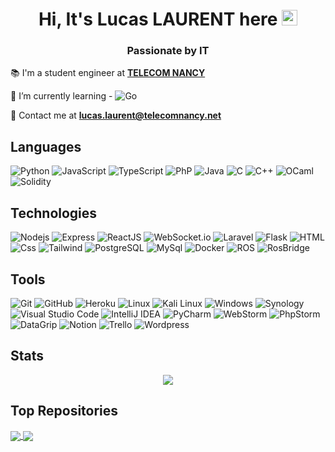 <h1 align="center">
  Hi, It's Lucas LAURENT here <img src="https://media.giphy.com/media/hvRJCLFzcasrR4ia7z/giphy.gif" width="25px" height="25px">
</h1>
<h3 align="center">
  Passionate by IT
</h3>

📚 I'm a student engineer at [**TELECOM NANCY**](https://telecomnancy.univ-lorraine.fr/)

🌱 I’m currently learning - ![Go](https://img.shields.io/badge/Go-00ADD8?style=for-the-badge&logo=go&logoColor=white&style=flat)

📮 Contact me at [**lucas.laurent@telecomnancy.net**](mailto:lucas.laurent@telecomnancy.net)

[//]: # (- 📫 How to reach me: [![Linkedin]&#40;https://img.shields.io/badge/linkedin-0077B5?logo=linkedin&logoColor=white&style=flat&#41;]&#40;https://www.linkedin.com/in/lucas-laurent06/&#41;)

## Languages 

  ![Python](https://img.shields.io/badge/Python-3776AB?style=for-the-badge&logo=python&logoColor=white&style=flat)
  ![JavaScript](https://img.shields.io/badge/JavaScript-F7DF1E?logo=javascript&logoColor=white&style=flat)
  ![TypeScript](https://img.shields.io/badge/TypeScript-3178C6?style=for-the-badge&logo=typescript&logoColor=white&style=flat)
  ![PhP](https://img.shields.io/badge/PHP-777BB4?style=for-the-badge&logo=php&logoColor=white&style=flat)
  ![Java](https://img.shields.io/badge/Java-ED8B00?style=for-the-badge&logo=java&logoColor=white&style=flat)
  ![C](https://img.shields.io/badge/C-00599C?style=for-the-badge&logo=c&logoColor=white&style=flat)
  ![C++](https://img.shields.io/badge/C++-00599C?style=for-the-badge&logo=c%2B%2B&logoColor=white&style=flat)
  ![OCaml](https://img.shields.io/badge/OCaml-430098?style=flat&logo=OCaml&logoColor=FFFFFF&color=EC6813)
  ![Solidity](https://img.shields.io/badge/Solidity-363636?style=for-the-badge&logo=solidity&logoColor=white&style=flat)

## Technologies

  ![Nodejs](https://img.shields.io/badge/Node.js-339933?logo=node.js&logoColor=white&style=flat)
  ![Express](https://img.shields.io/badge/Express-000000?style=for-the-badge&logo=express&logoColor=white&style=flat)
  ![ReactJS](https://img.shields.io/badge/React-20232A?style=for-the-badge&logo=react&logoColor=61DAFB&style=flat)
  ![WebSocket.io](https://img.shields.io/badge/WebSocket.io-000000?style=for-the-badge&logo=websocket&logoColor=white&style=flat)
  ![Laravel](https://img.shields.io/badge/Laravel-FF2D20?style=for-the-badge&logo=laravel&logoColor=white&style=flat)
  ![Flask](https://img.shields.io/badge/Flask-000000?style=for-the-badge&logo=flask&logoColor=white&style=flat)
  ![HTML](https://img.shields.io/badge/HTML-E34F26?logo=html5&logoColor=white&style=flat)
  ![Css](https://img.shields.io/badge/CSS-1572B6?logo=css3&logoColor=white&style=flat)
  ![Tailwind](https://img.shields.io/badge/Tailwind_CSS-38B2AC?style=for-the-badge&logo=tailwind-css&logoColor=white&style=flat)
  ![PostgreSQL](https://img.shields.io/badge/PostgreSQL-336791?logo=postgresql&logoColor=white&style=flat)
  ![MySql](https://img.shields.io/badge/MySQL-00000F?style=for-the-badge&logo=mysql&logoColor=white&style=flat)
  ![Docker](https://img.shields.io/badge/Docker-2CA5E0?style=for-the-badge&logo=docker&logoColor=white&style=flat)
  ![ROS](https://img.shields.io/badge/ROS-2D3C44?style=for-the-badge&logo=ros&logoColor=white&style=flat)
  ![RosBridge](https://img.shields.io/badge/RosBridge-2D3C44?style=flat&logo=ros&logoColor=FFFFFF&color=2D3C44)

## Tools

  ![Git](https://img.shields.io/badge/Git-F05032?logo=git&logoColor=white&style=flat)
  ![GitHub](https://img.shields.io/badge/GitHub-181717?logo=github&logoColor=white&style=flat)
  ![Heroku](https://img.shields.io/badge/Heroku-430098?logo=heroku&logoColor=white&style=flat)
  ![Linux](https://img.shields.io/badge/Linux-FCC624?style=for-the-badge&logo=linux&logoColor=black&style=flat)
  ![Kali Linux](https://img.shields.io/badge/Kali_Linux-557C94?style=for-the-badge&logo=kali-linux&logoColor=white&style=flat)
  ![Windows](https://img.shields.io/badge/Windows-0078D6?logo=windows&logoColor=white&style=flat)
  ![Synology](https://img.shields.io/badge/Synology-0066CC?style=for-the-badge&logo=synology&logoColor=white&style=flat)
  ![Visual Studio Code](https://img.shields.io/badge/VisualStudioCode-007ACC?logo=visual+studio+code&logoColor=white&style=flat)
  ![IntelliJ IDEA](https://img.shields.io/badge/IntelliJIDEA-000000.svg?style=for-the-badge&logo=intellij-idea&logoColor=white&style=flat)
  ![PyCharm](https://img.shields.io/badge/PyCharm-000000.svg?style=for-the-badge&logo=pycharm&logoColor=white&style=flat)
  ![WebStorm](https://img.shields.io/badge/WebStorm-000000.svg?style=for-the-badge&logo=webstorm&logoColor=white&style=flat)
  ![PhpStorm](https://img.shields.io/badge/PhpStorm-000000.svg?style=for-the-badge&logo=phpstorm&logoColor=white&style=flat)
  ![DataGrip](https://img.shields.io/badge/DataGrip-000000.svg?style=for-the-badge&logo=datagrip&logoColor=white&style=flat)
  ![Notion](https://img.shields.io/badge/Notion-000000?style=for-the-badge&logo=notion&logoColor=white&style=flat)
  ![Trello](https://img.shields.io/badge/Trello-0052CC?style=for-the-badge&logo=trello&logoColor=white&style=flat)
  ![Wordpress](https://img.shields.io/badge/Wordpress-21759B?style=for-the-badge&logo=wordpress&logoColor=white&style=flat)

## Stats

<div align="center"><img src="https://github-readme-stats.vercel.app/api/top-langs/?username=Kour0&layout=compact"/></div>

## Top Repositories


<a href="https://github.com/kour0/CompilerMiniAda">
  <img align="center" src="https://github-readme-stats.vercel.app/api/pin/?username=kour0&repo=CompilerMiniAda&theme=buefy" />
</a>
<a href="https://github.com/kour0/TheSharedGarden">
  <img align="center" src="https://github-readme-stats.vercel.app/api/pin/?username=kour0&repo=TheSharedGarden&theme=buefy" />
</a>

<br />
<br />
